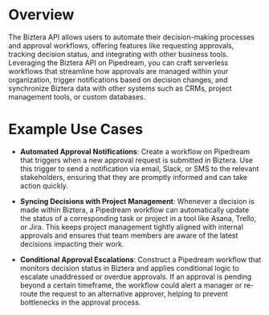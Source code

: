 # Overview

The Biztera API allows users to automate their decision-making processes and approval workflows, offering features like requesting approvals, tracking decision status, and integrating with other business tools. Leveraging the Biztera API on Pipedream, you can craft serverless workflows that streamline how approvals are managed within your organization, trigger notifications based on decision changes, and synchronize Biztera data with other systems such as CRMs, project management tools, or custom databases.

# Example Use Cases

- **Automated Approval Notifications**: Create a workflow on Pipedream that triggers when a new approval request is submitted in Biztera. Use this trigger to send a notification via email, Slack, or SMS to the relevant stakeholders, ensuring that they are promptly informed and can take action quickly.

- **Syncing Decisions with Project Management**: Whenever a decision is made within Biztera, a Pipedream workflow can automatically update the status of a corresponding task or project in a tool like Asana, Trello, or Jira. This keeps project management tightly aligned with internal approvals and ensures that team members are aware of the latest decisions impacting their work.

- **Conditional Approval Escalations**: Construct a Pipedream workflow that monitors decision status in Biztera and applies conditional logic to escalate unaddressed or overdue approvals. If an approval is pending beyond a certain timeframe, the workflow could alert a manager or re-route the request to an alternative approver, helping to prevent bottlenecks in the approval process.
